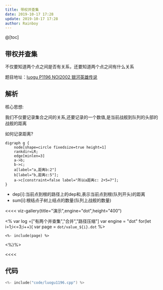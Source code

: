 ```yaml
---
title: 带权并查集
date: 2019-10-17 17:28
update: 2019-10-17 17:28
author: Rainboy
---
```


@[toc]

## 带权并查集

不仅要知道两个点之间是否有关系，还要知道两个点之间有什么关系

题目地址：[luogu P1196  NOI2002 银河英雄传说](https://www.luogu.org/problem/P1196)

## 解析

核心思想:

我们不仅要记录集合之间的关系,还要记录的一个数值,是当前战舰到队列的头部的战舰的距离

如何记录距离?

```viz-dot
digraph g {
    node[shape=circle fixedsize=true height=1]
    rankdir=LR;
    edge[minlen=3]
    a->b;
    b->c;
    a[label="a,距离b:2"]
    b[label="b,距离c:5"];
    a->c[constraint=false label="所以a距离c: 2+5=7"];
}
```

 - dep[i]:当前点到根的路径上的dep和,表示当前点到根(队列开头)的距离
 - sum[i]:根结点子树上结点的数量(队列上战舰的数量)

<<<< viz-gallery(title="演示",engine="dot",height="400")

<% 
var log =["有两个并查集","合并","路径压缩"]
var engine = "dot"
for(let i=1;i<=3;i++){
    var page = `dot/value_${i}.dot`
%>

``` <%= engine || ""%> <%= log[i-1] || "" %>
<%- include(page) %>
```
<%}%>

<<<<

## 代码

```c
<%- include("code/luogu1196.cpp") %>
```

